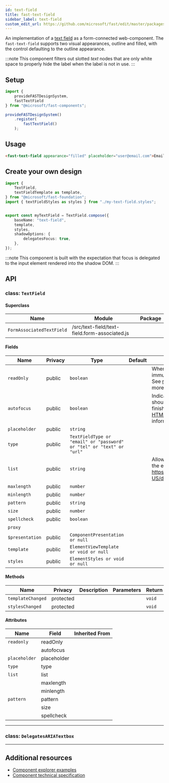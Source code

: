 ```yaml
---
id: text-field
title: fast-text-field
sidebar_label: text-field
custom_edit_url: https://github.com/microsoft/fast/edit/master/packages/web-components/fast-foundation/src/text-field/README.md
---
```


An implementation of a [text field](https://developer.mozilla.org/en-US/docs/Web/HTML/Element/Input/text) as a form-connected web-component. The `fast-text-field` supports two visual appearances, outline and filled, with the control defaulting to the outline appearance.

:::note
This component filters out slotted _text_ nodes that are only white space to properly hide the label when the label is not in use.
:::

## Setup

```ts
import {
    provideFASTDesignSystem,
    fastTextField
} from "@microsoft/fast-components";

provideFASTDesignSystem()
    .register(
        fastTextField()
    );
```

## Usage

```html live
<fast-text-field appearance="filled" placeholder="user@email.com">Email</fast-text-field>
```

## Create your own design

```ts
import {
    TextField,
    textFieldTemplate as template,
} from "@microsoft/fast-foundation";
import { textFieldStyles as styles } from "./my-text-field.styles";


export const myTextField = TextField.compose({
    baseName: "text-field",
    template,
    styles,
    shadowOptions: {
        delegatesFocus: true,
    },
});
```

:::note
This component is built with the expectation that focus is delegated to the input element rendered into the shadow DOM.
:::

## API



### class: `TextField`

#### Superclass

| Name                      | Module                                        | Package |
| ------------------------- | --------------------------------------------- | ------- |
| `FormAssociatedTextField` | /src/text-field/text-field.form-associated.js |         |

#### Fields

| Name            | Privacy | Type                                                                 | Default | Description                                                                                                                                                                                                                 | Inherited From          |
| --------------- | ------- | -------------------------------------------------------------------- | ------- | --------------------------------------------------------------------------------------------------------------------------------------------------------------------------------------------------------------------------- | ----------------------- |
| `readOnly`      | public  | `boolean`                                                            |         | When true, the control will be immutable by user interaction. See [readonly HTML attribute](https://developer.mozilla.org/en-US/docs/Web/HTML/Attributes/readonly) for more information.                                 |                         |
| `autofocus`     | public  | `boolean`                                                            |         | Indicates that this element should get focus after the page finishes loading. See [autofocus HTML attribute](https://developer.mozilla.org/en-US/docs/Web/HTML/Element/input#htmlattrdefautofocus) for more information. |                         |
| `placeholder`   | public  | `string`                                                             |         |                                                                                                                                                                                                                             |                         |
| `type`          | public  | `TextFieldType or "email" or "password" or "tel" or "text" or "url"` |         |                                                                                                                                                                                                                             |                         |
| `list`          | public  | `string`                                                             |         | Allows associating a [datalist](https://developer.mozilla.org/en-US/docs/Web/HTML/Element/datalist) to the element by {@link https://developer.mozilla.org/en-US/docs/Web/API/Element/id}.                              |                         |
| `maxlength`     | public  | `number`                                                             |         |                                                                                                                                                                                                                             |                         |
| `minlength`     | public  | `number`                                                             |         |                                                                                                                                                                                                                             |                         |
| `pattern`       | public  | `string`                                                             |         |                                                                                                                                                                                                                             |                         |
| `size`          | public  | `number`                                                             |         |                                                                                                                                                                                                                             |                         |
| `spellcheck`    | public  | `boolean`                                                            |         |                                                                                                                                                                                                                             |                         |
| `proxy`         |         |                                                                      |         |                                                                                                                                                                                                                             | FormAssociatedTextField |
| `$presentation` | public  | `ComponentPresentation or null`                                      |         |                                                                                                                                                                                                                             | FoundationElement       |
| `template`      | public  | `ElementViewTemplate or void or null`                                |         |                                                                                                                                                                                                                             | FoundationElement       |
| `styles`        | public  | `ElementStyles or void or null`                                      |         |                                                                                                                                                                                                                             | FoundationElement       |

#### Methods

| Name              | Privacy   | Description | Parameters | Return | Inherited From    |
| ----------------- | --------- | ----------- | ---------- | ------ | ----------------- |
| `templateChanged` | protected |             |            | `void` | FoundationElement |
| `stylesChanged`   | protected |             |            | `void` | FoundationElement |

#### Attributes

| Name          | Field       | Inherited From |
| ------------- | ----------- | -------------- |
| `readonly`    | readOnly    |                |
|               | autofocus   |                |
| `placeholder` | placeholder |                |
| `type`        | type        |                |
| `list`        | list        |                |
|               | maxlength   |                |
|               | minlength   |                |
| `pattern`     | pattern     |                |
|               | size        |                |
|               | spellcheck  |                |

<hr/>

### class: `DelegatesARIATextbox`

<hr/>


## Additional resources

* [Component explorer examples](https://explore.fast.design/components/fast-text-field)
* [Component technical specification](https://github.com/microsoft/fast/blob/master/packages/web-components/fast-foundation/src/text-field/text-field.spec.md)